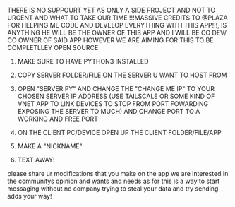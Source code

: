 THERE IS NO SUPPOURT YET AS ONLY A SIDE PROJECT AND NOT TO URGENT AND WHAT TO TAKE OUR TIME !!!MASSIVE CREDITS TO @PLAZA FOR HELPING ME CODE AND DEVELOP EVERYTHING WITH THIS APP!!!, IS ANYTHING HE WILL BE THE OWNER OF THIS APP AND I WILL BE CO DEV/ CO OWNER OF SAID APP HOWEVER WE ARE AIMING FOR THIS TO BE COMPLETLLEY OPEN SOURCE

1. MAKE SURE TO HAVE PYTHON3 INSTALLED 

2. COPY SERVER FOLDER/FILE ON THE SERVER U WANT TO HOST FROM

3. OPEN "SERVER.PY" AND CHANGE THE "CHANGE ME IP" TO YOUR CHOSEN SERVER IP ADDRESS (USE TAILSCALE OR SOME KIND OF VNET APP TO LINK DEVICES TO STOP FROM PORT FOWARDING EXPOSING THE SERVER TO MUCH) AND CHANGE PORT TO A WORKING AND FREE PORT

4. ON THE CLIENT PC/DEVICE OPEN UP THE CLIENT FOLDER/FILE/APP 

5. MAKE A "NICKNAME" 

6. TEXT AWAY!

please share ur modifications that you make on the app we are interested in the communitys opinion and wants and needs as for this is a way to start messaging without no company trying to steal your data and try sending adds your way!
